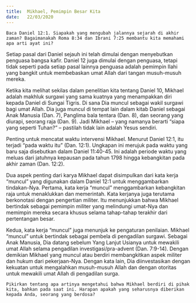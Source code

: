 ```yaml
---
title:  Mikhael, Pemimpin Besar Kita
date:   22/03/2020
---
```


`Baca Daniel 12:1. Siapakah yang mengubah jalannya sejarah di akhir zaman? Bagaimanakah Roma 8:34 dan Ibrani 7:25 membantu kita memahami apa arti ayat ini?`

Setiap pasal dari Daniel sejauh ini telah dimulai dengan menyebutkan penguasa bangsa kafir. Daniel 12 juga dimulai dengan penguasa, tetapi tidak seperti pada setiap pasal lainnya penguasa adalah pemimpin Ilahi yang bangkit untuk membebaskan umat Allah dari tangan musuh-musuh mereka.

Ketika kita melihat sekilas dalam penelitian kita tentang Daniel 10, Mikhael adalah makhluk surgawi yang sama kuatnya yang menampakkan diri kepada Daniel di Sungai Tigris. Di sana Dia muncul sebagai wakil surgawi bagi umat Allah. Dia juga muncul di tempat lain dalam kitab Daniel sebagai Anak Manusia (Dan. 7), Panglima bala tentara (Dan. 8), dan seorang yang diurapi, seorang raja (Dan. 9). Jadi Mikhael – yang namanya berarti “siapa yang seperti Tuhan?” – pastilah tidak lain adalah Yesus sendiri.

Penting untuk mencatat waktu intervensi Mikhael. Menurut Daniel 12:1, itu terjadi “pada waktu itu” (Dan. 12:1). Ungkapan ini merujuk pada waktu yang baru saja disebutkan dalam Daniel 11:40-45. Ini adalah periode waktu yang meluas dari jatuhnya kepausan pada tahun 1798 hingga kebangkitan pada akhir zaman (Dan. 12:2).

Dua aspek penting dari karya Mikhael dapat disimpulkan dari kata kerja “muncul” yang digunakan dalam Daniel 12:1 untuk menggambarkan tindakan-Nya. Pertama, kata kerja “muncul” menggambarkan kebangkitan raja untuk menaklukkan dan memerintah. Kata kerjanya juga terutama berkonotasi dengan pengertian militer. Itu menunjukkan bahwa Mikhael bertindak sebagai pemimpin militer yang melindungi umat-Nya dan memimpin mereka secara khusus selama tahap-tahap terakhir dari pertentangan besar.

Kedua, kata kerja “muncul” juga menunjuk ke pengaturan penilaian. Mikhael “muncul” untuk bertindak sebagai pembela di pengadilan surgawi. Sebagai Anak Manusia, Dia datang sebelum Yang Lanjut Usianya untuk mewakili umat Allah selama pengadilan investigasi/pra-advent (Dan. 7:9-14). Dengan demikian Mikhael yang muncul atau berdiri membangkitkan aspek militer dan hukum dari pekerjaan-Nya. Dengan kata lain, Dia diinvestasikan dengan kekuatan untuk mengalahkan musuh-musuh Allah dan dengan otoritas untuk mewakili umat Allah di pengadilan surga.

`Pikirkan tentang apa artinya mengetahui bahwa Mikhael berdiri di pihak kita, bahkan pada saat ini. Harapan apakah yang seharusnya diberikan kepada Anda, seorang yang berdosa?`